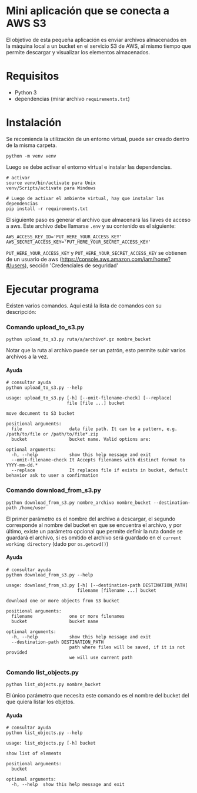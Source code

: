 # Mini aplicación que se conecta a AWS S3

El objetivo de esta pequeña aplicación es enviar archivos almacenados en la máquina local a un bucket en el servicio S3 de AWS, al mismo tiempo que permite descargar y visualizar los elementos almacenados.

# Requisitos

- Python 3
- dependencias (mirar archivo `requirements.txt`)

# Instalación

Se recomienda la utilización de un entorno virtual, puede ser creado dentro de la misma carpeta.

```
python -m venv venv
```

Luego se debe activar el entorno virtual e instalar las dependencias.
 
```
# activar
source venv/bin/activate para Unix
venv/Scripts/activate para Windows
```
```
# Luego de activar el ambiente virtual, hay que instalar las dependencias
pip install -r requirements.txt
```

El siguiente paso es generar el archivo que almacenará las llaves de acceso a aws. Este archivo debe llamarse `.env` y su contenido es el siguiente:
```
AWS_ACCESS_KEY_ID='PUT_HERE_YOUR_ACCESS_KEY'
AWS_SECRET_ACCESS_KEY='PUT_HERE_YOUR_SECRET_ACCESS_KEY'
```
`PUT_HERE_YOUR_ACCESS_KEY` y `PUT_HERE_YOUR_SECRET_ACCESS_KEY` se obtienen de un usuario de aws (https://console.aws.amazon.com/iam/home?#/users), sección 'Credenciales de seguridad'

 # Ejecutar programa

 Existen varios comandos. Aquí está la lista de comandos con su descripción:

 ### Comando upload_to_s3.py
```
python upload_to_s3.py ruta/a/archivo*.gz nombre_bucket
```
  Notar que la ruta al archivo puede ser un patrón, esto permite subir varios archivos a la vez.
  
 #### Ayuda
```
# consultar ayuda
python upload_to_s3.py --help

usage: upload_to_s3.py [-h] [--omit-filename-check] [--replace]
                       file [file ...] bucket

move document to S3 bucket

positional arguments:
  file                  data file path. It can be a pattern, e.g. /path/to/file or /path/to/file*.zip
  bucket                bucket name. Valid options are:

optional arguments:
  -h, --help            show this help message and exit
  --omit-filename-check It Accepts filenames with distinct format to YYYY-mm-dd.*
  --replace             It replaces file if exists in bucket, default behavior ask to user a confirmation
```

 ### Comando download_from_s3.py
```
python download_from_s3.py nombre_archivo nombre_bucket --destination-path /home/user
```
  El primer parámetro es el nombre del archivo a descargar, el segundo corresponde al nombre del bucket en que se 
  encuentra el archivo, y por último, existe un parámetro opcional que permite definir la ruta donde se guardará el 
  archivo, si es omitido el archivo será guardado en el `current working directory` (dado por `os.getcwd()`)

 #### Ayuda
```
# consultar ayuda
python download_from_s3.py --help
 
usage: download_from_s3.py [-h] [--destination-path DESTINATION_PATH]
                           filename [filename ...] bucket

download one or more objects from S3 bucket

positional arguments:
  filename              one or more filenames
  bucket                bucket name

optional arguments:
  -h, --help            show this help message and exit
  --destination-path DESTINATION_PATH
                        path where files will be saved, if it is not provided
                        we will use current path

```

 ### Comando list_objects.py
```
python list_objects.py nombre_bucket
```
El único parámetro que necesita este comando es el nombre del bucket del que quiera listar los objetos.

#### Ayuda
```
# consultar ayuda
python list_objects.py --help

usage: list_objects.py [-h] bucket

show list of elements

positional arguments:
  bucket

optional arguments:
  -h, --help  show this help message and exit
```
